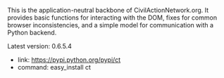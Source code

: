 This is the application-neutral backbone of CivilActionNetwork.org. It provides basic functions for interacting with the DOM, fixes for common browser inconsistencies, and a simple model for communication with a Python backend.

Latest version: 0.6.5.4
 - link: https://pypi.python.org/pypi/ct
 - command: easy_install ct